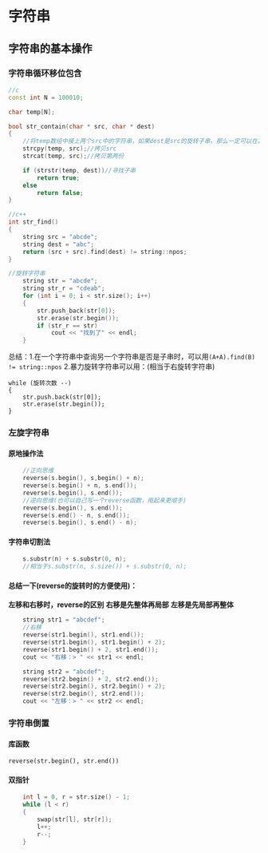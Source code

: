 # 字符串

## 字符串的基本操作

### 字符串循环移位包含

```cpp
//c
const int N = 100010;

char temp[N];

bool str_contain(char * src, char * dest)
{
	//将temp数组中接上两个src中的字符串，如果dest是src的旋转子串，那么一定可以在其中找到
	strcpy(temp, src);//拷贝src
	strcat(temp, src);//拷贝第两份

	if (strstr(temp, dest))//寻找子串
		return true;
	else
		return false;
}

//c++
int str_find()
{
	string src = "abcde";
	string dest = "abc";
	return (src + src).find(dest) != string::npos;
}

//旋转字符串
	string str = "abcde";
	string str_r = "cdeab";
	for (int i = 0; i < str.size(); i++)
	{
		str.push_back(str[0]);
		str.erase(str.begin());
		if (str_r == str)
			cout << "找到了" << endl;
	}
```
总结：1.在一个字符串中查询另一个字符串是否是子串时，可以用`(A+A).find(B) != string::npos`
2.暴力旋转字符串可以用：(相当于右旋转字符串)
```
while (旋转次数 --)
{
	str.push.back(str[0]);
	str.erase(str.begin());
}
```

### 左旋字符串

#### 原地操作法
```cpp
    //正向思维
    reverse(s.begin(), s,begin() + n);
    reverse(s.begin() + n, s.end());
    reverse(s.begin(), s.end());
    //逆向思维(也可以自己写一个reverse函数，用起来更顺手)
    reverse(s.begin(), s.end());
    reverse(s.end() - n, s.end());
    reverse(s.begin(), s.end() - n);

```
#### 字符串切割法
```cpp
	s.substr(n) + s.substr(0, n);
	//相当于s.substr(n, s.size()) + s.substr(0, n);
```
#### 总结一下(reverse的旋转时的方便使用)：
**左移和右移时，reverse的区别**
		**右移是先整体再局部**
		**左移是先局部再整体**

```cpp
	string str1 = "abcdef";
	//右移
	reverse(str1.begin(), str1.end());
	reverse(str1.begin(), str1.begin() + 2);
	reverse(str1.begin() + 2, str1.end());
	cout << "右移：> " << str1 << endl;

	string str2 = "abcdef";
	reverse(str2.begin() + 2, str2.end());
	reverse(str2.begin(), str2.begin() + 2);
	reverse(str2.begin(), str2.end());
	cout << "左移：> " << str2 << endl;
```
### 字符串倒置
#### 库函数
`reverse(str.begin(), str.end())`
#### 双指针
```cpp
	int l = 0, r = str.size() - 1;
	while (l < r)
	{
		swap(str[l], str[r]);
		l++;
		r--;
	}
```